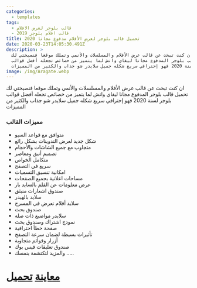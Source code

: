 ```yaml
---
categories:
  - templates
tags:
  - قالب بلوجر لعرض الافلام
  - قالب افلام بلوجر 2019
title: تحميل قالب بلوجر لعرض الأفلام مدفوع مجانا 2020
date: 2020-03-23T14:05:30.491Z
description: >
  ان كنت تبحث عن قالب عرض الأفلام والمسلسلات والأنمي وتملك موقعا فنصيحتي لك
  تحميل قالب بلوجر المدفوع مجانا ليفاي واتش لما يتميز من خصائص تجعله أفضل قوالب
  بلوجر لسنة 2020 فهو إحترافي سريع شكله جميل سلايدر شو جذاب والكثير من المميزات
image: /img/Aragate.webp
---
```


ان كنت تبحث عن قالب عرض الأفلام والمسلسلات والأنمي وتملك موقعا فنصيحتي لك تحميل قالب بلوجر المدفوع مجانا ليفاي واتش لما يتميز من خصائص تجعله أفضل قوالب بلوجر لسنة 2020 فهو إحترافي سريع شكله جميل سلايدر شو جذاب والكثير من المميزات

<!--StartFragment-->

### **مميزات القالب**

* متوافق مع قواعد السيو
* شكل جديد لعرض التدوينات بشكل رائع
* متجاوب مع جميع الشاشات والأحجام
* تصميم أنيق ومعاصر
* متكامل الخواص
* سريع في التصفح
* امكانية تنسيق التسميات
* مساحات اعلانية بجميع الصفحات
* عرض معلومات عن الفلم بالسايد بار
* صندوق اشعارات منبثق
* سلايد بالهيدر
* سلايد أفلام تعرض في المسرح
* صندوق بحث
* سلايدر مواضيع ذات صلة
* نمودج اشتراك وصندوق بحث
* صفحة خطأ احترافية
* تأثيرات بسيطة لضمان سرعة التصفح
* أزرار وقوائم متجاوبة
* صندوق تعليقات فيس بوك
* والمزيد لتكتشفة بنفسك .....

<!--EndFragment-->



<!--StartFragment-->

# [معاينة](https://www.djihad4tech.com/p/blog-page.html?link=https%3A%2F%2Fmovie-issw.blogspot.com%2F)      [تحميل](https://www.djihad4tech.com/p/blog-page.html?link=https%3A%2F%2Fwww.file-up.org%2F43r3u2rq4jzw)

<!--EndFragment-->